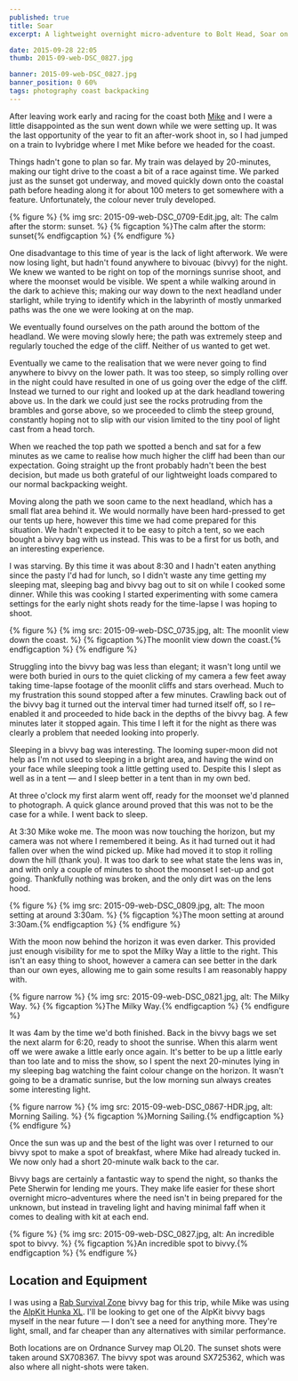 ```yaml
---
published: true
title: Soar
excerpt: A lightweight overnight micro-adventure to Bolt Head, Soar on the south coast of Devon.

date: 2015-09-28 22:05
thumb: 2015-09-web-DSC_0827.jpg

banner: 2015-09-web-DSC_0827.jpg
banner_position: 0 60%
tags: photography coast backpacking
---
```


After leaving work early and racing for the coast both [Mike][mike] and I were a little disappointed as the sun went down while we were setting up. It was the last opportunity of the year to fit an after-work shoot in, so I had jumped on a train to Ivybridge where I met Mike before we headed for the coast.

Things hadn't gone to plan so far. My train was delayed by 20-minutes, making our tight drive to the coast a bit of a race against time. We parked just as the sunset got underway, and moved quickly down onto the coastal path before heading along it for about 100 meters to get somewhere with a feature. Unfortunately, the colour never truly developed.  

{% figure %}
  {% img src: 2015-09-web-DSC_0709-Edit.jpg, alt: The calm after the storm: sunset. %}
  {% figcaption %}The calm after the storm: sunset{% endfigcaption %}
{% endfigure %}

One disadvantage to this time of year is the lack of light afterwork. We were now losing light, but hadn't found anywhere to bivouac (bivvy) for the night. We knew we wanted to be right on top of the mornings sunrise shoot, and where  the moonset would be visible. We spent a while walking around in the dark to achieve this; making our way down to the next headland under starlight, while trying to identify which in the labyrinth of mostly unmarked paths was the one we were looking at on the map.

We eventually found ourselves on the path around the bottom of the headland.  We were moving slowly here; the path was extremely steep and regularly touched the edge of the cliff. Neither of us wanted to get wet.

Eventually we came to the realisation that we were never going to find anywhere to bivvy on the lower path. It was too steep, so simply rolling over in the night could have resulted in one of us going over the edge of the cliff. Instead we turned to our right and looked up at the dark headland towering above us. In the dark we could just see the rocks protruding from the brambles and gorse above, so we proceeded to climb the steep ground, constantly hoping not to slip with our vision limited to the tiny pool of light cast from a head torch.

When we reached the top path we spotted a bench and sat for a few minutes as we came to realise how much higher the cliff had been than our expectation. Going straight up the front probably hadn't been the best decision, but made us both grateful of our lightweight loads compared to our normal backpacking weight.

Moving along the path we soon came to the next headland, which has a small flat area behind it. We would normally have been hard-pressed to get our tents up here, however this time we had come prepared for this situation. We hadn't expected it to be easy to pitch a tent, so we each bought a bivvy bag with us instead. This was to be a first for us both, and an interesting experience.

I was starving. By this time it was about 8:30 and I hadn't eaten anything since the pasty I'd had for lunch, so I didn't waste any time getting my sleeping mat, sleeping bag and bivvy bag out to sit on while I cooked some dinner. While this was cooking I started experimenting with some camera settings for the early night shots ready for the time-lapse I was hoping to shoot.

{% figure %}
  {% img src: 2015-09-web-DSC_0735.jpg, alt: The moonlit view down the coast. %}
  {% figcaption %}The moonlit view down the coast.{% endfigcaption %}
{% endfigure %}

Struggling into the bivvy bag was less than elegant; it wasn't long until we were both buried in ours to the quiet clicking of my camera a few feet away taking time-lapse footage of the moonlit cliffs and stars overhead. Much to my frustration this sound stopped after a few minutes. Crawling back out of the bivvy bag it turned out the interval timer had turned itself off, so I re–enabled it and proceeded to hide back in the depths of the bivvy bag. A few minutes later it stopped again. This time I left it for the night as there was clearly a problem that needed looking into properly.

Sleeping in a bivvy bag was interesting. The looming super-moon did not help as I'm not used to sleeping in a bright area, and having the wind on your face while sleeping took a little getting used to. Despite this I slept as well as in a tent — and I sleep better in a tent than in my own bed.

At three o'clock my first alarm went off, ready for the moonset we'd planned to photograph. A quick glance around proved that this was not to be the case for a while. I went back to sleep.

At 3:30 Mike woke me. The moon was now touching the horizon, but my camera was not where I remembered it being. As it had turned out it had fallen over when the wind picked up. Mike had moved it to stop it rolling down the hill (thank you). It was too dark to see what state the lens was in, and with only a couple of minutes to shoot the moonset I set-up and got going. Thankfully nothing was broken, and the only dirt was on the lens hood.

{% figure %}
  {% img src: 2015-09-web-DSC_0809.jpg, alt: The moon setting at around 3:30am. %}
  {% figcaption %}The moon setting at around 3:30am.{% endfigcaption %}
{% endfigure %}

With the moon now behind the horizon it was even darker. This provided just enough visibility for me to spot the Milky Way a little to the right. This isn't an easy thing to shoot, however a camera can see better in the dark than our own eyes, allowing me to gain some results I am reasonably happy with.

{% figure narrow %}
  {% img src: 2015-09-web-DSC_0821.jpg, alt: The Milky Way. %}
  {% figcaption %}The Milky Way.{% endfigcaption %}
{% endfigure %}

It was 4am by the time we'd both finished. Back in the bivvy bags we set the next alarm for 6:20, ready to shoot the sunrise. When this alarm went off we were awake a little early once again. It's better to be up a little early than too late and to miss the show, so I spent the next 20-minutes lying in my sleeping bag watching the faint colour change on the horizon. It wasn't going to be a dramatic sunrise, but the low morning sun always creates some interesting light.

{% figure narrow %}
  {% img src: 2015-09-web-DSC_0867-HDR.jpg, alt: Morning Sailing. %}
  {% figcaption %}Morning Sailing.{% endfigcaption %}
{% endfigure %}

Once the sun was up and the best of the light was over I returned to our bivvy spot to make a spot of breakfast, where Mike had already tucked in. We now only had a short 20-minute walk back to the car.

Bivvy bags are certainly a fantastic way to spend the night, so thanks the Pete Sherwin for lending me yours. They make life easier for these short overnight micro–adventures where the need isn't in being prepared for the unknown, but instead in traveling light and having minimal faff when it comes to dealing with kit at each end.

{% figure %}
  {% img src: 2015-09-web-DSC_0827.jpg, alt: An incredible spot to bivvy. %}
  {% figcaption %}An incredible spot to bivvy.{% endfigcaption %}
{% endfigure %}

## Location and Equipment

I was using a [Rab Survival Zone][bivvy_rab] bivvy bag for this trip, while Mike was using the [AlpKit Hunka XL][bivvy_alpkit]. I'll be looking to get one of the AlpKit bivvy bags myself in the near future — I don't see a need for anything more. They're light, small, and far cheaper than any alternatives with similar performance.

Both locations are on Ordnance Survey map OL20. The sunset shots were taken around SX708367. The bivvy spot was around SX725362, which was also where all night-shots were taken.

[mike]: http://www.forasimaging.com "Mike French Photography"
[bivvy_rab]: http://amzn.to/1NXWakb "Rab Survival Zone Bivvy Bag on Amazon"
[bivvy_alpkit]: https://www.alpkit.com/products/hunka-xl "AlpKit Hunka XL Bivvy Bag"
